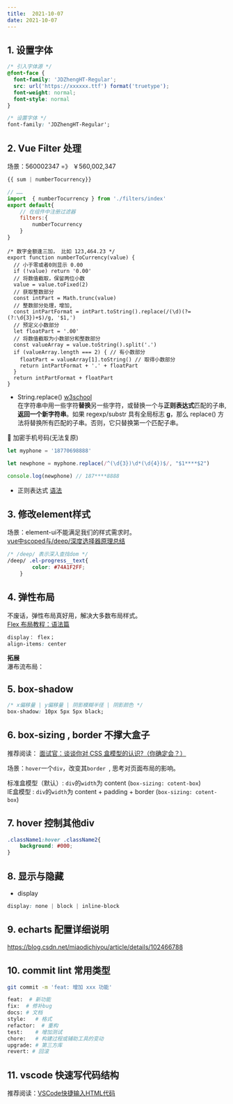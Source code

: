 ```yaml
---
title:  2021-10-07
date: 2021-10-07
---
```


<Boxx type='tip' />

## 1. 设置字体
```css
/* 引入字体源 */
@font-face {
  font-family: 'JDZhengHT-Regular';
  src: url('https://xxxxxx.ttf') format('truetype'); 
  font-weight: normal;
  font-style: normal
}

/* 设置字体 */
font-family: 'JDZhengHT-Regular';
```

## 2. Vue Filter 处理   

场景：560002347 =》 ￥560,002,347   
```js
{{ sum | numberTocurrency}}

// ……
import  { numberTocurrency } from './filters/index'
export default{
    // 在组件中注册过滤器
    filters:{
        numberTocurrency
    }
}
```
```js{6,8,10}
/* 数字金额逢三加， 比如 123,464.23 */
export function numberToCurrency(value) {
  // 小于零或者0则显示 0.00
  if (!value) return '0.00'
  // 将数值截取，保留两位小数
  value = value.toFixed(2)
  // 获取整数部分
  const intPart = Math.trunc(value)
  // 整数部分处理，增加,
  const intPartFormat = intPart.toString().replace(/(\d)(?=(?:\d{3})+$)/g, '$1,')
  // 预定义小数部分
  let floatPart = '.00'
  // 将数值截取为小数部分和整数部分
  const valueArray = value.toString().split('.')
  if (valueArray.length === 2) { // 有小数部分
    floatPart = valueArray[1].toString() // 取得小数部分
    return intPartFormat + '.' + floatPart
  }
  return intPartFormat + floatPart
}
```
- String.replace() [w3school](https://www.w3school.com.cn/jsref/jsref_replace.asp)       
在字符串中用一些字符**替换**另一些字符，或替换一个与**正则表达式**匹配的子串, **返回一个新字符串**。如果 regexp/substr 具有全局标志
**g**，那么 replace() 方法将替换所有匹配的子串。否则，它只替换第一个匹配子串。

:chestnut: 加密手机号码(无法复原)

```js
let myphone = '18770698888'

let newphone = myphone.replace(/^(\d{3})\d*(\d{4})$/, "$1****$2")

console.log(newphone) // 187****8888 
```

- 正则表达式 [语法](https://www.runoob.com/regexp/regexp-syntax.html)

## 3. 修改element样式    

场景：element-ui不能满足我们的样式需求时。   
[vue中scoped与/deep/深度选择器原理总结](https://blog.csdn.net/weixin_43693458/article/details/107713848)
```css
/* /deep/ 表示深入查找dom */
/deep/ .el-progress__text{
        color: #74A1F2FF;
    }
```
## 4. 弹性布局
不废话，弹性布局真好用，解决大多数布局样式。  
[Flex 布局教程：语法篇](https://www.ruanyifeng.com/blog/2015/07/flex-grammar.html)
```css
display： flex； 
align-items: center
```
**拓展**  
瀑布流布局：


## 5. box-shadow
```css
/* x偏移量 | y偏移量 | 阴影模糊半径 | 阴影颜色 */
box-shadow: 10px 5px 5px black;
```

## 6. box-sizing ,  border 不撑大盒子  

推荐阅读： [面试官：谈谈你对 CSS 盒模型的认识?（你确定会？）](https://segmentfault.com/a/1190000015235886)

场景：```hover```一个```div```，改变其`border `, 思考对页面布局的影响。

标准盒模型（默认）: ```div```的```width```为 content    (```box-sizing: cotent-box```)      
IE盒模型 : ```div```的```width```为 content + padding + border  (```box-sizing: cotent-box```)    


## 7.  hover 控制其他div
```css
.className1:hover .className2{
    background: #000;
}
```

## 8. 显示与隐藏

- display
```css
display: none | block | inline-block
```


## 9. echarts 配置详细说明  


https://blog.csdn.net/miaodichiyou/article/details/102466788

## 10. commit lint 常用类型
```bash
git commit -m 'feat: 增加 xxx 功能'
```

```bash
feat:  # 新功能
fix:  # 修补bug
docs: # 文档
style:   # 格式
refactor:  # 重构
test:    # 增加测试
chore:   # 构建过程或辅助工具的变动
upgrade: # 第三方库
revert: # 回滚
```

## 11.  vscode 快速写代码结构   
推荐阅读：[VSCode快捷输入HTML代码](https://juejin.cn/post/6844904170202497031)
